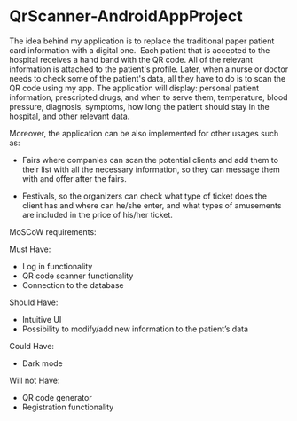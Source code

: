 # QrScanner-AndroidAppProject
The idea behind my application is to replace the traditional paper patient card information with a digital one. 
Each patient that is accepted to the hospital receives a hand band with the QR code. All of the relevant information is attached to the patient's profile. Later, when a nurse or doctor needs to check some of the patient's data, all they have to do is to scan the QR code using my app. The application will display: personal patient information, prescripted drugs, and when to serve them, temperature, blood pressure, diagnosis,  symptoms, how long the patient should stay in the hospital, and other relevant data.

Moreover, the application can be also implemented for other usages such as: 

- Fairs where companies can scan the potential clients and add them to their list with all the necessary information, so they can message them with and offer after the fairs.

- Festivals, so the organizers can check what type of ticket does the client has and where can he/she enter, and what types of amusements are included in the price of his/her ticket.




MoSCoW requirements:

Must Have:
- Log in functionality
- QR code scanner functionality
- Connection to the database

Should Have:
- Intuitive UI
- Possibility to modify/add new information to the patient’s data

Could Have:
- Dark mode

Will not Have:
- QR code generator
- Registration functionality
